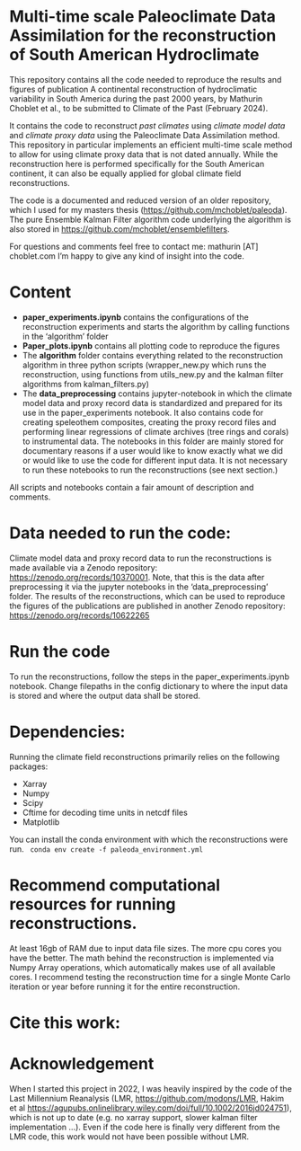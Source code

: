 # Multi-time scale Paleoclimate Data Assimilation for the reconstruction of South American Hydroclimate

This repository contains all the code needed to reproduce the results and figures of publication A continental reconstruction of hydroclimatic variability in South America
during the past 2000 years, by Mathurin Choblet et al., to be submitted to Climate of the Past (February 2024).

It contains the code to reconstruct *past climates* using *climate model data* and *climate proxy data* using the Paleoclimate Data Assimilation method. This repository in particular implements an efficient multi-time scale method to allow for using climate proxy data that is not dated annually. While the reconstruction here is performed specifically for the South American continent, it can also be equally applied for global climate field reconstructions.

The code is a documented and reduced version of an older repository, which I used for my masters thesis (https://github.com/mchoblet/paleoda). The pure Ensemble Kalman Filter algorithm code underlying the algorithm is also stored in https://github.com/mchoblet/ensemblefilters. 

For questions and comments feel free to contact me: mathurin [AT] choblet.com
I’m happy to give any kind of insight into the code.

# Content
* **paper_experiments.ipynb** contains the configurations of the reconstruction experiments and starts the algorithm by calling functions in the ‘algorithm’ folder
* **Paper_plots.ipynb** contains all plotting code to reproduce the figures
* The **algorithm** folder contains everything related to the reconstruction algorithm in three python scripts (wrapper_new.py which runs the reconstruction, using functions from utils_new.py and the kalman filter algorithms from kalman_filters.py)
* The **data_preprocessing** contains jupyter-notebook in which the climate model data and proxy record data is standardized and prepared for its use in the paper_experiments notebook. It also contains code for creating speleothem composites, creating the proxy record files and performing linear regressions of climate archives (tree rings and corals) to instrumental data. The notebooks in this folder are mainly stored for documentary reasons if a user would like to know exactly what we did or would like to use the code for different input data. It is not necessary to run these notebooks to run the reconstructions (see next section.)


All scripts and notebooks contain a fair amount of description and comments.

# Data needed to run the code:
Climate model data and proxy record data to run the reconstructions is made available via a Zenodo repository: https://zenodo.org/records/10370001. Note, that this is the data after preprocessing it via the jupyter notebooks in the ‘data_preprocessing’ folder. 
The results of the reconstructions, which can be used to reproduce the figures of the publications are published in another Zenodo repository: https://zenodo.org/records/10622265

# Run the code
To run the reconstructions, follow the steps in the paper_experiments.ipynb notebook. Change filepaths in the config dictionary to where the input data is stored and where the output data shall be stored.

# Dependencies:
Running the climate field reconstructions primarily relies on the following packages: 
* Xarray
* Numpy
* Scipy
* Cftime for decoding time units in netcdf files
* Matplotlib

You can install the conda environment with which the reconstructions were run.
    ``` 
    conda env create -f paleoda_environment.yml
    ``` 

# Recommend computational resources for running reconstructions.
At least 16gb of RAM due to input data file sizes. The more cpu cores you have the better. The math behind the reconstruction is implemented via Numpy Array operations, which automatically makes use of all available cores.
I recommend testing the reconstruction time for a single Monte Carlo iteration or year before running it for the entire reconstruction. 

# Cite this work:

# Acknowledgement
When I started this project in 2022, I was heavily inspired by the code of the Last Millennium Reanalysis (LMR, https://github.com/modons/LMR, Hakim et al https://agupubs.onlinelibrary.wiley.com/doi/full/10.1002/2016jd024751), which is not up to date (e.g. no xarray support, slower kalman filter implementation ...). Even if the code here is finally very different from the LMR code, this work would not have been possible without LMR.
